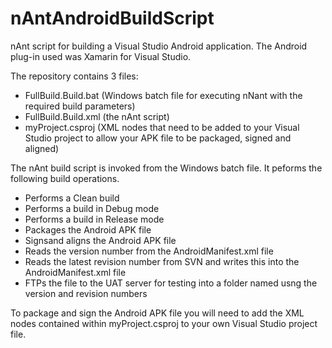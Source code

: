 nAntAndroidBuildScript
======================

nAnt script for building a Visual Studio Android application. The Android plug-in used was Xamarin for Visual Studio.

The repository contains 3 files:

- FullBuild.Build.bat (Windows batch file for executing nNant with the required build parameters)
- FullBuild.Build.xml (the nAnt script)
- myProject.csproj (XML nodes that need to be added to your Visual Studio project to allow your APK file to be packaged, signed and aligned)


The nAnt build script is invoked from the Windows batch file. It peforms the following build operations.

- Performs a Clean build
- Performs a build in Debug mode
- Performs a build in Release mode
- Packages the Android APK file
- Signsand aligns the Android APK file
- Reads the version number from the AndroidManifest.xml file
- Reads the latest revision number from SVN and writes this into the AndroidManifest.xml file
- FTPs the file to the UAT server for testing into a folder named usng the version and revision numbers

To package and sign the Android APK file you will need to add the XML nodes contained within myProject.csproj to your own Visual Studio project file.

